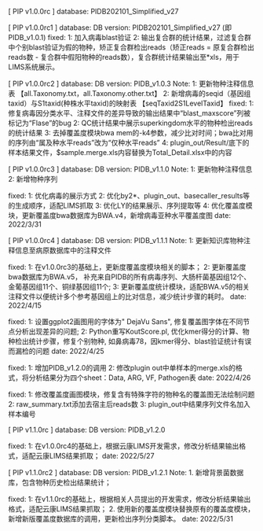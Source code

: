 [ PIP v1.0.0rc ]
database: PIDB202101_Simplified_v27


[ PIP v1.0.0rc1 ]
database: 
	DB version: PIDB202101_Simplified_v27 (即PIDB_v1.0.1)
fixed:
	1: 加入病毒blast验证
	2: 输出复合群的统计结果，过滤复合群中个别blast验证为假的物种，矫正复合群检出reads（矫正reads = 原复合群检出reads数 - 复合群中假阳物种的reads数），复合群统计结果输出至*xls，用于LIMS系统展示。


[ PIP v1.0.0rc2 ]
database:
	DB version: PIDB_v1.0.3
	Note: 
		1: 更新物种注释信息表 【all.Taxonomy.txt，all.Taxonomy.other.txt】
		2: 新增病毒的seqid（基因组taxid）与S1taxid(种株水平taxid)的映射表 【seqTaxid2S1LevelTaxid】
fixed:
	1: 修复病毒因分类水平、注释文件的差异导致的输出结果中“blast_maxscore”列被标记为“Flase”的bug
	2: QC统计结果中展示superkingdom水平的物种检出reads的统计结果
	3: 去掉覆盖度模块bwa mem的-k4参数，减少比对时间；bwa比对用的序列由“属及种水平reads”改为“仅种水平reads”
	4: plugin_out/Result/底下的样本结果文件，$sample.merge.xls内容替换为Total_Detail.xlsx中的内容


[ PIP v1.0.0rc3 ]
database:
	DB version: PIDB_v1.1.0
	Note:
		1: 更新物种注释信息
		2: 新增物种序列

fixed:
	1: 优化病毒的展示方式
	2: 优化by2*、plugin_out、basecaller_results等的生成顺序，适配LIMS抓取
	3: 优化LY的结果展示、序列提取等
	4: 优化覆盖度模块，更新覆盖度bwa数据库为BWA.v4，新增病毒亚种水平覆盖度图
date:
	2022/3/31


[ PIP v1.0.0rc4 ]
database:
        DB version: PIDB_v1.1.1
        Note:
                1: 更新知识库物种注释信息至病原数据库中的注释文件

fixed:
	1: 在v1.0.0rc3的基础上，更新度覆盖度模块相关的脚本；
	2: 更新覆盖度bwa数据库为BWA.v5， 补充来自PIDB的所有病毒序列、大肠杆菌基因组12个、金葡基因组11个、铜绿基因组11个;
	3: 更新覆盖度统计模块，适配BWA.v5的相关注释文件以便统计多个参考基因组上的比对信息，减少统计步骤的耗时。
date:
	2022/4/15

fixed:
	1: 设置ggplot2画图用的字体为" DejaVu Sans", 修复覆盖图字体在不同节点分析出现差异的问题;
	2: Python重写KoutScore.pl, 优化kmer得分的计算、物种检出统计步骤，修复个别物种, 如鼻病毒78，因kmer得分、blast验证统计有误而漏检的问题
date:
	2022/4/25

fixed:
	1: 增加PIDB_v1.2.0的调用
	2: 修改plugin out中单样本的merge.xls的格式，将分析结果分为四个sheet：Data, ARG, VF, Pathogen表
date:
	2022/4/26

fixed:
	1: 修改覆盖度画图模块，修复含有特殊字符的物种名的覆盖图无法绘制问题
	2: raw_summary.txt添加去宿主后reads数
	3: plugin_out中结果序列文件名加入样本编号


[ PIP v1.1.0rc ]
database:
        DB version: PIDB_v1.2.0
       
fixed:
	1: 在v1.0.0rc4的基础上，根据云康LIMS开发需求，修改分析结果输出格式，适配云康LIMS结果抓取；
date:
	2022/5/27


[ PIP v1.1.0rc2 ]
database:
        DB version: PIDB_v1.2.1
        Note:
        	1. 新增背景菌数据库，包含物种历史检出结果统计；
       
fixed:
	1: 在v1.1.0rc的基础上，根据相关人员提出的开发需求，修改分析结果输出格式，适配云康LIMS结果抓取；
	2. 使用新的覆盖度模块替换原有的覆盖度模块，新增新版覆盖度数据库的调用，更新检出序列分类脚本。
date:
	2022/5/31
